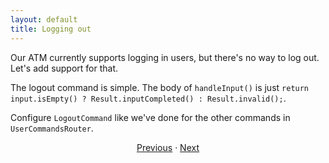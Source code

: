 ```yaml
---
layout: default
title: Logging out
---
```


Our ATM currently supports logging in users, but there's no way to log out.
Let's add support for that.

The logout command is simple. The body of `handleInput()` is just `return
input.isEmpty() ? Result.inputCompleted() : Result.invalid();`.

Configure `LogoutCommand` like we've done for the other commands in
`UserCommandsRouter`.

<section style="text-align: center">

[Previous](11-withdraw-command) · [Next](13-max-withdrawal-across-commands)

</section>
